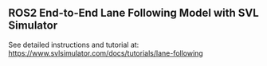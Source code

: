 ## ROS2 End-to-End Lane Following Model with SVL Simulator

See detailed instructions and tutorial at: https://www.svlsimulator.com/docs/tutorials/lane-following
